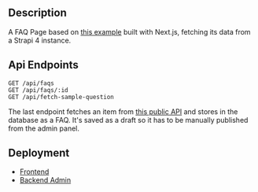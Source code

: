 ## Description

A FAQ Page based on [this example](https://standfortrees.org/faq/) built with Next.js, fetching its data from a Strapi 4 instance.

## Api Endpoints

```
GET /api/faqs
GET /api/faqs/:id
GET /api/fetch-sample-question
```

The last endpoint fetches an item from [this public API](https://v2.jokeapi.dev/joke/Any?type=twopart) and stores in the database as a FAQ. It's saved as a draft so it has to be manually published from the admin panel.

## Deployment

- [Frontend](https://full-stack-assessment-romanrguez192.vercel.app/)
- [Backend Admin](https://full-stack-assessment-roman.herokuapp.com/)
